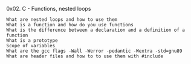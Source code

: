  0x02. C - Functions, nested loops 

    What are nested loops and how to use them
    What is a function and how do you use functions
    What is the difference between a declaration and a definition of a function
    What is a prototype
    Scope of variables
    What are the gcc flags -Wall -Werror -pedantic -Wextra -std=gnu89
    What are header files and how to to use them with #include

